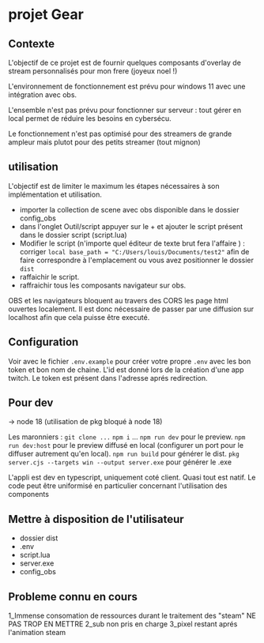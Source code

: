 # projet Gear #

## Contexte ##

L'objectif de ce projet est de fournir quelques composants d'overlay de stream personnalisés pour mon frere (joyeux noel !)

L'environnement de fonctionnement est prévu pour windows 11 avec une intégration avec obs.

L'ensemble n'est pas prévu pour fonctionner sur serveur : tout gérer en local permet de réduire les besoins en cybersécu.

Le fonctionnement n'est pas optimisé pour des streamers de grande ampleur mais plutot pour des petits streamer (tout mignon)

## utilisation ##

L'objectif est de limiter le maximum les étapes nécessaires à son implémentation et utilisation.

- importer la collection de scene avec obs disponible dans le dossier config_obs
- dans l'onglet Outil/script appuyer sur le + et ajouter le script présent dans le dossier script (script.lua)
- Modifier le script (n'importe quel éditeur de texte brut fera l'affaire ) : corriger `local base_path = "C:/Users/louis/Documents/test2"` afin de faire correspondre à l'emplacement ou vous avez positionner le dossier `dist`
- raffaichir le script.
- raffraichir tous les composants navigateur sur obs.

OBS et les navigateurs bloquent au travers des CORS les page html ouvertes localement. Il est donc nécessaire de passer par une diffusion sur localhost afin que cela puisse être executé.

## Configuration ##

Voir avec le fichier `.env.example` pour créer votre propre `.env` avec les bon token et bon nom de chaine. L'id est donné lors de la création d'une app twitch. Le token est présent dans l'adresse aprés redirection.

## Pour dev ##

-> node 18 (utilisation de pkg bloqué à node 18)

Les maronniers : `git clone ...` `npm i` ...
`npm run dev` pour le preview.
`npm run dev:host` pour le preview diffusé en local (configurer un port pour le diffuser autrement qu'en local).
`npm run build` pour générer le dist.
`pkg server.cjs --targets win --output server.exe` pour générer le .exe

L'appli est dev en typescript, uniquement coté client. Quasi tout est natif.
Le code peut être uniformisé en particulier concernant l'utilisation des components

## Mettre à disposition de l'utilisateur ##

- dossier dist
- .env
- script.lua
- server.exe
- config_obs

## Probleme connu en cours ##

1_Immense consomation de ressources durant le traitement des "steam" NE PAS TROP EN METTRE
2_sub non pris en charge
3_pixel restant aprés l'animation steam
